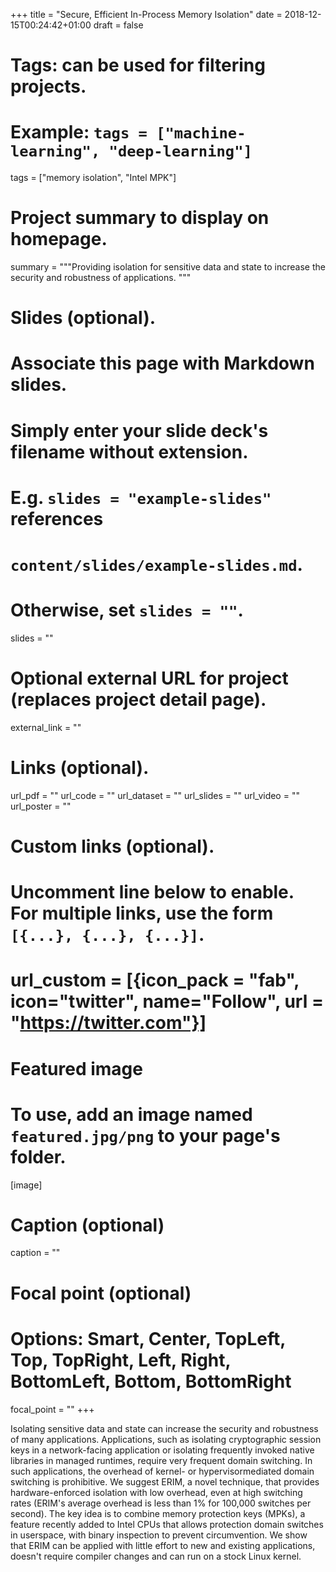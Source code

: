 +++
title = "Secure, Efficient In-Process Memory Isolation"
date = 2018-12-15T00:24:42+01:00
draft = false

# Tags: can be used for filtering projects.
# Example: `tags = ["machine-learning", "deep-learning"]`
tags = ["memory isolation", "Intel MPK"]

# Project summary to display on homepage.
summary = """Providing isolation for sensitive data and state to increase the security and robustness of applications. """

# Slides (optional).
#   Associate this page with Markdown slides.
#   Simply enter your slide deck's filename without extension.
#   E.g. `slides = "example-slides"` references 
#   `content/slides/example-slides.md`.
#   Otherwise, set `slides = ""`.
slides = ""

# Optional external URL for project (replaces project detail page).
external_link = ""

# Links (optional).
url_pdf = ""
url_code = ""
url_dataset = ""
url_slides = ""
url_video = ""
url_poster = ""

# Custom links (optional).
#   Uncomment line below to enable. For multiple links, use the form `[{...}, {...}, {...}]`.
# url_custom = [{icon_pack = "fab", icon="twitter", name="Follow", url = "https://twitter.com"}]

# Featured image
# To use, add an image named `featured.jpg/png` to your page's folder. 
[image]
  # Caption (optional)
  caption = ""

  # Focal point (optional)
  # Options: Smart, Center, TopLeft, Top, TopRight, Left, Right, BottomLeft, Bottom, BottomRight
  focal_point = ""
+++

Isolating sensitive data and state can increase the security and robustness of many applications. Applications, such as isolating cryptographic session keys in a network-facing application or isolating frequently invoked native libraries in managed runtimes, require very frequent domain switching. In such applications, the overhead of kernel- or hypervisormediated domain switching is prohibitive.
We suggest ERIM, a novel technique, that provides hardware-enforced isolation with low overhead, even at high switching rates (ERIM's average overhead is less than 1% for 100,000 switches per second). The key idea is to combine memory protection keys (MPKs), a feature recently added to Intel CPUs that allows protection domain switches in userspace, with binary inspection to prevent circumvention. We show that ERIM can be applied with little effort to new and existing applications, doesn't require compiler changes and can run on a stock Linux kernel.